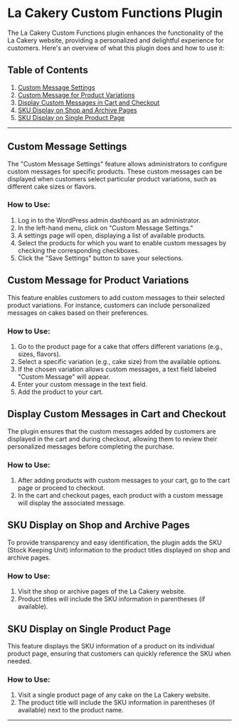 # La Cakery Custom Functions Plugin

The La Cakery Custom Functions plugin enhances the functionality of the La Cakery website, providing a personalized and delightful experience for customers. Here's an overview of what this plugin does and how to use it:

## Table of Contents

1. [Custom Message Settings](#custom-message-settings)
2. [Custom Message for Product Variations](#custom-message-for-product-variations)
3. [Display Custom Messages in Cart and Checkout](#display-custom-messages-in-cart-and-checkout)
4. [SKU Display on Shop and Archive Pages](#sku-display-on-shop-and-archive-pages)
5. [SKU Display on Single Product Page](#sku-display-on-single-product-page)

---

## Custom Message Settings

The "Custom Message Settings" feature allows administrators to configure custom messages for specific products. These custom messages can be displayed when customers select particular product variations, such as different cake sizes or flavors.

### How to Use:

1. Log in to the WordPress admin dashboard as an administrator.
2. In the left-hand menu, click on "Custom Message Settings."
3. A settings page will open, displaying a list of available products.
4. Select the products for which you want to enable custom messages by checking the corresponding checkboxes.
5. Click the "Save Settings" button to save your selections.

## Custom Message for Product Variations

This feature enables customers to add custom messages to their selected product variations. For instance, customers can include personalized messages on cakes based on their preferences.

### How to Use:

1. Go to the product page for a cake that offers different variations (e.g., sizes, flavors).
2. Select a specific variation (e.g., cake size) from the available options.
3. If the chosen variation allows custom messages, a text field labeled "Custom Message" will appear.
4. Enter your custom message in the text field.
5. Add the product to your cart.

## Display Custom Messages in Cart and Checkout

The plugin ensures that the custom messages added by customers are displayed in the cart and during checkout, allowing them to review their personalized messages before completing the purchase.

### How to Use:

1. After adding products with custom messages to your cart, go to the cart page or proceed to checkout.
2. In the cart and checkout pages, each product with a custom message will display the associated message.

## SKU Display on Shop and Archive Pages

To provide transparency and easy identification, the plugin adds the SKU (Stock Keeping Unit) information to the product titles displayed on shop and archive pages.

### How to Use:

1. Visit the shop or archive pages of the La Cakery website.
2. Product titles will include the SKU information in parentheses (if available).

## SKU Display on Single Product Page

This feature displays the SKU information of a product on its individual product page, ensuring that customers can quickly reference the SKU when needed.

### How to Use:

1. Visit a single product page of any cake on the La Cakery website.
2. The product title will include the SKU information in parentheses (if available) next to the product name.

---

